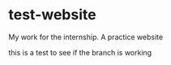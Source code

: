 # test-website
My work for the internship. A practice website

this is a test to see if the branch is working
